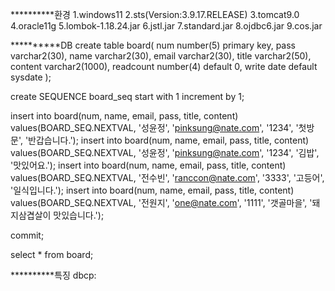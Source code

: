 **********환경
1.windows11
2.sts(Version:3.9.17.RELEASE)
3.tomcat9.0
4.oracle11g
5.lombok-1.18.24.jar
6.jstl.jar
7.standard.jar
8.ojdbc6.jar
9.cos.jar


**********DB
create table board(
    num number(5) primary key,
    pass varchar2(30),
    name varchar2(30),
    email varchar2(30),
    title varchar2(50),
    content varchar2(1000),
    readcount number(4) default 0,
    write date default sysdate
);

create SEQUENCE board_seq start with 1 increment by 1;

insert into board(num, name, email, pass, title, content)
values(BOARD_SEQ.NEXTVAL, '성윤정', 'pinksung@nate.com', '1234', '첫방문', '반갑습니다.');
insert into board(num, name, email, pass, title, content)
values(BOARD_SEQ.NEXTVAL, '성윤정', 'pinksung@nate.com', '1234', '김밥', '맛있어요.');
insert into board(num, name, email, pass, title, content)
values(BOARD_SEQ.NEXTVAL, '전수빈', 'ranccon@nate.com', '3333', '고등어', '일식입니다.');
insert into board(num, name, email, pass, title, content)
values(BOARD_SEQ.NEXTVAL, '전원지', 'one@nate.com', '1111', '갯골마을', '돼지삼겹살이 맛있습니다.');

commit;

select * from board;

**********특징
dbcp:
<Resource auth="Container"
driverClassName="oracle.jdbc.OracleDriver" maxIdle="10"
maxTotal="20" maxWaitMillis="-1" name="jdbc/myoracle"
password="tiger" type="javax.sql.DataSource"
url="jdbc:oracle:thin:@127.0.0.1:1521:xe" username="scott" />